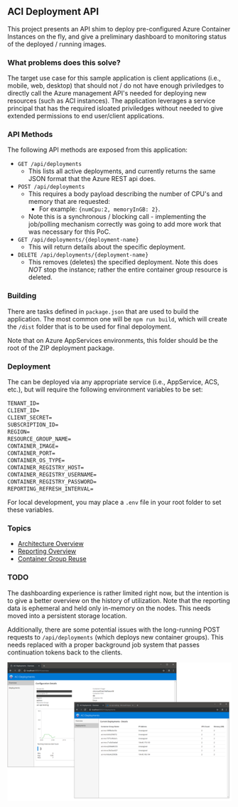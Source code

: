 ## ACI Deployment API

This project presents an API shim to deploy pre-configured Azure Container Instances on the fly, and give a preliminary dashboard to monitoring status of the deployed / running images. 

### What problems does this solve?

The target use case for this sample application is client applications (i.e., mobile, web, desktop) that should not / do not have enough priviledges to directly call the Azure management API's needed for deploying new resources (such as ACI instances). The application leverages a service principal that has the required isloated priviledges without needed to give extended permissions to end user/client applications.

### API Methods

The following API methods are exposed from this application:

* `GET /api/deployments`
    * This lists all active deployments, and currently returns the same JSON format that the Azure REST api does.
* `POST /api/deployments`
    * This requires a body payload describing the number of CPU's and memory that are requested:
        * For example: `{numCpu:2, memoryInGB: 2}`.
    * Note this is a synchronous / blocking call - implementing the job/polling mechanism correctly was going to add more work that was necessary for this PoC.
* `GET /api/deployments/{deployment-name}`
    * This will return details about the specific deployment.
* `DELETE /api/deployments/{deployment-name}`
    * This removes (deletes) the specified deployment. Note this does *NOT* stop the instance; rather the entire container group resource is deleted.

### Building

There are tasks defined in `package.json` that are used to build the application. The most common one will be `npm run build`, which will create the `/dist` folder that is to be used for final depoloyment. 

Note that on Azure AppServices environments, this folder should be the root of the ZIP deployment package.

### Deployment

The can be deployed via any appropriate service (i.e., AppService, ACS, etc.), but will require the following environment variables to be set:

```
TENANT_ID=
CLIENT_ID=
CLIENT_SECRET=
SUBSCRIPTION_ID=
REGION=
RESOURCE_GROUP_NAME=
CONTAINER_IMAGE=
CONTAINER_PORT=
CONTAINER_OS_TYPE=
CONTAINER_REGISTRY_HOST=
CONTAINER_REGISTRY_USERNAME=
CONTAINER_REGISTRY_PASSWORD=
REPORTING_REFRESH_INTERVAL=
```

For local development, you may place a `.env` file in your root folder to set these variables.

### Topics

* [Architecture Overview](docs/ArchitectureOverview.md)
* [Reporting Overview](docs/ReportingOverview.md)
* [Container Group Reuse](docs/ContainerGroupReuse.md)

### TODO

The dashboarding experience is rather limited right now, but the intention is to give a better overview on the history of utilization. Note that the reporting data is ephemeral and held only in-memory on the nodes. This needs moved into a persistent storage location.

Additionally, there are some potential issues with the long-running POST requests to `/api/deployments` (which deploys new container groups). This needs replaced with a proper background job system that passes continuation tokens back to the clients.

![Screenshot](docs/basic-screenshot.png)
